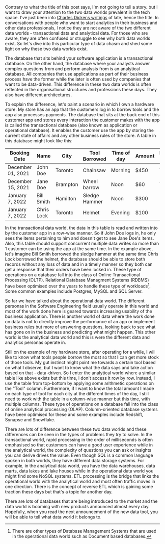 Contrary to what the title of this post says, I'm not going to tell a story. but I want to draw your attention to the two data worlds prevalent in the tech space. I've just been into [Charles Dickens writings](https://en.wikipedia.org/wiki/A_Tale_of_Two_Cities) of late, hence the title. In conversations with people who want to start analytics in their business and other data professionals, I notice they are not aware of the two different data worlds - transactional data and analytical data. For those who are aware, they are often confused or struggle to see why both data worlds exist. So let's dive into this particular type of data chasm and shed some light on why these two data worlds exist.

 The database that sits behind your software application is a transactional database. On the other hand, the database where your analysts answer complex questions from and perform analysis from is an analytical database. All companies that use applications as part of their business process have the former while the later is often used by companies that want to be data-driven. This difference in these two data worlds is often reflected in the organisational structures and professions these days. They also have different architectures.

To explain the difference, let's paint a scenario in which I own a hardware store. My store has an app that the customers log in to borrow tools and the app also processes payments. The database that sits at the back end of this customer app and stores every interaction the customer makes with the app is called the transactional database (also known as application or operational database). It enables the customer use the app by storing the current state of affairs and any other business rules of the store. A table in this database might look like this:

| Booking Date      | Name       | City     | Tool Borrowed | Time of day | Amount | Returned on time |
|-------------------|------------|----------|---------------|-------------|--------|------------------|
| December 01, 2021 | John Doe   | Toronto  | Chainsaw      | Morning     | $450   | Yes              |
| December 15, 2021 | Jane Doe   | Brampton | Wheel barrow  | Noon        | $60    | Yes              |
| January 7, 2022   | Bill Smith | Hamilton | Sledge Hammer | Noon        | $300   |                  |
| January 7, 2022   | Chris Lock | Toronto  | Helmet        | Evening     | $100   |                  |

In the transactional data world, the data in this table is read and written into by the customer app in a row-wise manner. So if John Doe logs in, he only sees the items pertaining to him and doesn't get to see Jane Doe's items. Also, this table should support concurrent multiple data writes so more than 1 customer can be using the app at the same time. In the example above, let's imagine Bill Smith borrowed the sledge hammer at the same time Chris Lock borrowed the helmet, the database should be able to store both records without any loss of data and in a timely manner so they both can get a response that their orders have been locked in. These type of operations on a database fall into the class of Online Transactional Processing (OLTP). Relational Database Managment Systems (RDBMS) have been optimised over the years to handle these type of workloads[^1]. Some common examples include Postgres, MySQL and SQL Server.

So far we have talked about the operational data world. The different personas in the Software Engineering field usually operate in this world and most of the work done here is geared towards increasing usability of the business application. There is another world of data where the work done on data is not to directly improve the performance of an app or implement business rules but more of answering questions, looking back to see what has gone on in the business and predicting what might happen. This other world is the analytical data world and this is were the different data and analytics personas operate in. 

Still on the example of my hardware store, after operating for a while, I will like to know what tools people borrow the most so that I can get more stock of those tools. My gut instinct might point me towards a certain tool based on what I observe, but I want to know what the data says and take action based on that - data-driven. So I enter the analytical world where a similar table like above exists but this time, I don't access it row by row. Instead, I use the table from top-bottom by applying some arithmetic operations on the "Tool" column. Furthermore, if I want to know the total amount I made on each type of tool for each city at the different times of the day, I still need to work with the table in a column-wise manner but this time, with multiple columns. These type of operations on a database fall into the class of online analytical processing (OLAP). Column-oriented database systems have been optimised for these and some examples include Redshift, Synapse and Snowflake. 

There are lots of difference between these two data worlds and these differences can be seen in the types of problems they try to solve. In the transactional world, rapid processing in the order of milliseconds is often emphasised so that customers can have a good user experience while in the analytical world, the complexity of questions you can ask or insights you can derive drives the value. Even though SQL is a common language spoken in both worlds, they have different data storage systems. For example, in the analytical data world, you have the data warehouses, data marts, data lakes and lake houses while in the operational data world you might find some NoSQL systems. ETL processing is the bridge that links the operational world with the analytical world and most often traffic moves in one direction. There is the concept of reverse ETL which is gaining some traction these days but that's a topic for another day.

There are lots of databases that are being introduced to the market and the data world is booming with new products announced almost every day. Hopefully, when you read the next announcement of the new data tool, you will be able to tell what data world it belongs to.


[^1]: There are other types of Database Management Systems that are used in the operational data world such as Document based databases.